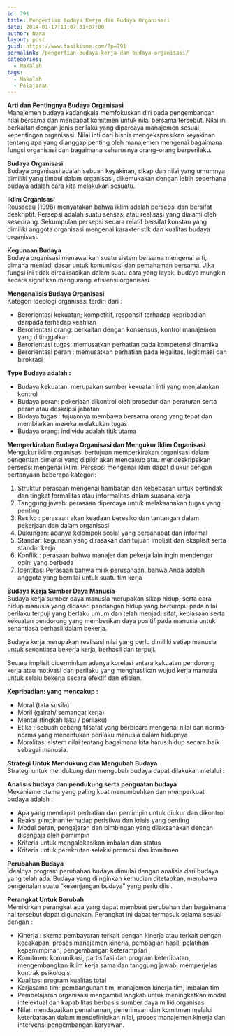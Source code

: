```yaml
---
id: 791
title: Pengertian Budaya Kerja dan Budaya Organisasi
date: 2014-01-17T11:07:31+07:00
author: Nana
layout: post
guid: https://www.tasikisme.com/?p=791
permalink: /pengertian-budaya-kerja-dan-budaya-organisasi/
categories:
  - Makalah
tags:
  - Makalah
  - Pelajaran
---
```

**Arti dan Pentingnya Budaya Organisasi**  
Manajemen budaya kadangkala memfokuskan diri pada pengembangan nilai bersama dan mendapat komitmen untuk nilai bersama tersebut. Nilai ini berkaitan dengan jenis perilaku yang dipercaya manajemen sesuai kepentingan organisasi. Nilai inti dari bisnis mengekspresikan keyakinan tentang apa yang dianggap penting oleh manajemen mengenai bagaimana fungsi organisasi dan bagaimana seharusnya orang-orang berperilaku.

**Budaya Organisasi**  
Budaya organisasi adalah sebuah keyakinan, sikap dan nilai yang umumnya dimiliki yang timbul dalam organisasi, dikemukakan dengan lebih sederhana budaya adalah cara kita melakukan sesuatu.

**Iklim Organisasi**  
Rousseau (1998) menyatakan bahwa iklim adalah persepsi dan bersifat deskriptif. Persepsi adalah suatu sensasi atau realisasi yang dialami oleh seseorang. Sekumpulan persepsi secara relatif bersifat konstan yang dimiliki anggota organisasi mengenai karakteristik dan kualitas budaya organisasi.

**Kegunaan Budaya**  
Budaya organisasi menawarkan suatu sistem bersama mengenai arti, dimana menjadi dasar untuk komunikasi dan pemahaman bersama. Jika fungsi ini tidak direalisasikan dalam suatu cara yang layak, budaya mungkin secara signifikan mengurangi efisiensi organisasi.

**Menganalisis Budaya Organisasi**  
Kategori Ideologi organisasi terdiri dari :

  * Berorientasi kekuatan; kompetitif, responsif terhadap kepribadian daripada terhadap keahlian
  * Berorientasi orang: berkaitan dengan konsensus, kontrol manajemen yang ditinggalkan
  * Berorientasi tugas: memusatkan perhatian pada kompetensi dinamika
  * Berorientasi peran : memusatkan perhatian pada legalitas, legitimasi dan birokrasi

 **Type Budaya adalah :**

  * Budaya kekuatan: merupakan sumber kekuatan inti yang menjalankan kontrol
  * Budaya peran: pekerjaan dikontrol oleh prosedur dan peraturan serta peran atau deskripsi jabatan
  * Budaya tugas : tujuannya membawa bersama orang yang tepat dan membiarkan mereka melakukan tugas
  * Budaya orang: individu adalah titik utama

**Memperkirakan Budaya Organisasi dan Mengukur Iklim Organisasi**  
Mengukur iklim organisasi bertujuan memperkirakan organisasi dalam pengertian dimensi yang dipikir akan mencakup atau mendeskripsikan persepsi mengenai iklim. Persepsi mengenai iklim dapat diukur dengan pertanyaan beberapa kategori:

  1. Struktur perasaan mengenai hambatan dan kebebasan untuk bertindak dan tingkat formalitas atau informalitas dalam suasana kerja
  2. Tanggung jawab: perasaan dipercaya untuk melaksanakan tugas yang penting
  3. Resiko : perasaan akan keadaan beresiko dan tantangan dalam pekerjaan dan dalam organisasi
  4. Dukungan: adanya kelompok sosial yang bersahabat dan informal
  5. Standar: kegunaan yang dirasakan dari tujuan implisit dan eksplisit serta standar kerja
  6. Konflik : perasaan bahwa manajer dan pekerja lain ingin mendengar opini yang berbeda
  7. Identitas: Perasaan bahwa milik perusahaan, bahwa Anda adalah anggota yang bernilai untuk suatu tim kerja

**Budaya Kerja Sumber Daya Manusia**  
Budaya kerja sumber daya manusia merupakan sikap hidup, serta cara hidup manusia yang didasari pandangan hidup yang bertumpu pada nilai perilaku terpuji yang berlaku umum dan telah menjadi sifat, kebiasaan serta kekuatan pendorong yang memberikan daya positif pada manusia untuk senantiasa berhasil dalam bekerja.

Budaya kerja merupakan realisasi nilai yang perlu dimiliki setiap manusia untuk senantiasa bekerja kerja, berhasil dan terpuji.

Secara implisit dicerminkan adanya korelasi antara kekuatan pendorong kerja atau motivasi dan perilaku yang menghasilkan wujud kerja manusia untuk selalu bekerja secara efektif dan efisien.

**Kepribadian: yang mencakup :**

  * Moral (tata susila)
  * Moril (gairah/ semangat kerja)
  * Mental (tingkah laku / perilaku)
  * Etika : sebuah cabang filsafat yang berbicara mengenai nilai dan norma-norma yang menentukan perilaku manusia dalam hidupnya
  * Moralitas: sistem nilai tentang bagaimana kita harus hidup secara baik sebagai manusia.

**Strategi Untuk Mendukung dan Mengubah Budaya**  
Strategi untuk mendukung dan mengubah budaya dapat dilakukan melalui :

**Analisis budaya dan pendukung serta penguatan budaya**  
Mekanisme utama yang paling kuat menumbuhkan dan memperkuat budaya adalah :

  * Apa yang mendapat perhatian dari pemimpin untuk diukur dan dikontrol
  * Reaksi pimpinan terhadap peristiwa dan krisis yang penting
  * Model peran, pengajaran dan bimbingan yang dilaksanakan dengan disengaja oleh pemimpin
  * Kriteria untuk mengalokasikan imbalan dan status
  * Kriteria untuk perekrutan seleksi promosi dan komitmen

 **Perubahan Budaya**  
Idealnya program perubahan budaya dimulai dengan analisia dari budaya yang telah ada. Budaya yang diinginkan kemudian ditetapkan, membawa pengenalan suatu “kesenjangan budaya” yang perlu diisi.

**Perangkat Untuk Berubah**  
Memikirkan perangkat apa yang dapat membuat perubahan dan bagaimana hal tersebut dapat digunakan. Perangkat ini dapat termasuk selama sesuai dengan :

  * Kinerja : skema pembayaran terkait dengan kinerja atau terkait dengan kecakapan, proses manajemen kinerja, pembagian hasil, pelatihan kepemimpinan, pengembangan keterampilan
  * Komitmen: komunikasi, partisifasi dan program keterlibatan, mengembangkan iklim kerja sama dan tanggung jawab, memperjelas kontrak psikologis.
  * Kualitas: program kualitas total
  * Kerjasama tim: pembangunan tim, manajemen kinerja tim, imbalan tim
  * Pembelajaran organisasi mengambil langkah untuk meningkatkan modal intelektual dan kapabilitas berbasis sumber daya miliki organisasi
  * Nilai: mendapatkan pemahaman, penerimaan dan komitmen melalui keterbatasan dalam mendefinisikan nilai, proses manajemen kinerja dan intervensi pengembangan karyawan.